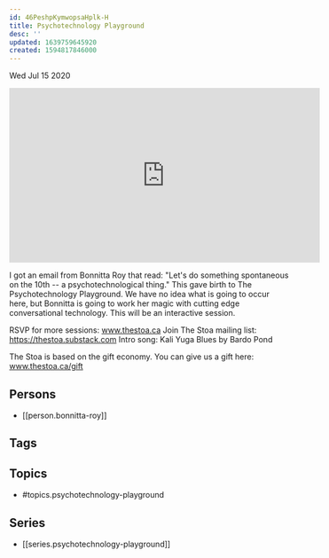 ```yaml
---
id: 46PeshpKymwopsaHplk-H
title: Psychotechnology Playground
desc: ''
updated: 1639759645920
created: 1594817846000
---
```





Wed Jul 15 2020

<iframe width="560" height="315" src="https://www.youtube.com/embed/tCYqhA-JSpE" title="Psychotechnology Playground w/ Bonnitta Roy (July 10th, 2020)" frameborder="0" allow="accelerometer; autoplay; clipboard-write; encrypted-media; gyroscope; picture-in-picture" allowfullscreen ></iframe>

I got an email from Bonnitta Roy that read: "Let's do something spontaneous on the 10th -- a psychotechnological thing." This gave birth to The Psychotechnology Playground. We have no idea what is going to occur here, but Bonnitta is going to work her magic with cutting edge conversational technology. This will be an interactive session.

RSVP for more sessions: www.thestoa.ca
Join The Stoa mailing list: https://thestoa.substack.com
Intro song: Kali Yuga Blues by Bardo Pond

The Stoa is based on the gift economy. You can give us a gift here: www.thestoa.ca/gift

## Persons

- [[person.bonnitta-roy]]

## Tags



## Topics

- #topics.psychotechnology-playground

## Series

- [[series.psychotechnology-playground]]

